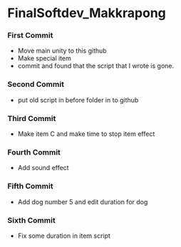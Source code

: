 # FinalSoftdev_Makkrapong
### First Commit
  - Move main unity to this github
  - Make special item
  - commit and found that the script that I wrote is gone.
### Second Commit
  - put old script in before folder in to github
### Third Commit
  - Make item C and make time to stop item effect
### Fourth Commit
  - Add sound effect
### Fifth Commit
  - Add dog number 5 and edit duration for dog
### Sixth Commit
  - Fix some duration in item script
